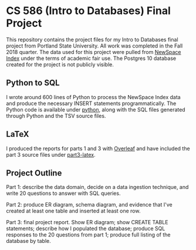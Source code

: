 # CS 586 (Intro to Databases) Final Project

This repository contains the project files for my Intro to Databases final project from Portland State University. All work was completed in the Fall 2018 quarter. The data used for this project were pulled from [NewSpace Index](https://www.newspace.im/) under the terms of academic fair use. The Postgres 10 database created for the project is not publicly visible.

## Python to SQL

I wrote around 600 lines of Python to process the NewSpace Index data and produce the necessary INSERT statements programmatically. The Python code is available under [python](./python), along with the SQL files generated through Python and the TSV source files.

## LaTeX

I produced the reports for parts 1 and 3 with [Overleaf](https://www.overleaf.com) and have included the part 3 source files under [part3-latex](./part3-latex).

## Project Outline

Part 1: describe the data domain, decide on a data ingestion technique, and write 20 questions to answer with SQL queries.

Part 2: produce ER diagram, schema diagram, and evidence that I've created at least one table and inserted at least one row.

Part 3: final project report. Show ER diagram; show CREATE TABLE statements; describe how I populated the database; produce SQL responses to the 20 questions from part 1; produce full listing of the database by table.
